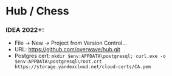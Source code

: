# Hub / Chess
### IDEA 2022+:
- File -> New -> Project from Version Control...
- URL: https://github.com/overwave/hub.git
- Postgres cert: `mkdir $env:APPDATA\postgresql; curl.exe -o $env:APPDATA\postgresql\root.crt https://storage.yandexcloud.net/cloud-certs/CA.pem`
